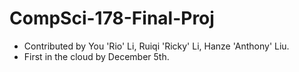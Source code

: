 # CompSci-178-Final-Proj

- Contributed by You 'Rio' Li, Ruiqi 'Ricky' Li, Hanze 'Anthony' Liu.
- First in the cloud by December 5th.
